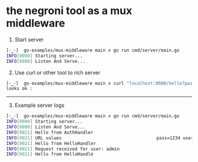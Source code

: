 # the negroni tool as a mux middleware

1. Start server
```bash
[･‿･]  go-examples/mux-middleware main ✗ go run cmd/server/main.go     23:03:52
INFO[0000] Starting server...
INFO[0000] Listen And Serve...
```

2. Use curl or other tool to rich server
```bash
[･‿･]  go-examples/mux-middleware main ✗ curl "localhost:8080/hello?pass=1234&user=admin"
looks ok :
```

---

3. Example server logs
```bash
[･‿･]  go-examples/mux-middleware main ✗ go run cmd/server/main.go     23:03:52
INFO[0000] Starting server...
INFO[0000] Listen And Serve...
INFO[0021] Hello from AuthHandler
INFO[0021] URL values                                    pass=1234 user=admin
INFO[0021] Hello from HelloHandler
INFO[0021] Request received for user: admin
INFO[0021] Hello from HelloHandle
```
